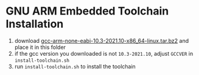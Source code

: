 # GNU ARM Embedded Toolchain Installation

1. download [gcc-arm-none-eabi-10.3-2021.10-x86_64-linux.tar.bz2](https://developer.arm.com/downloads/-/gnu-rm) and place it in this folder
2. if the gcc version you downloaded is not `10.3-2021.10`, adjust `GCCVER` in `install-toolchain.sh`
3. run `install-toolchain.sh` to install the toolchain

